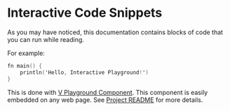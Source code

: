 # Interactive Code Snippets

As you may have noticed, this documentation contains blocks of code that you can run while reading.

For example:

```v play
fn main() {
    println('Hello, Interactive Playground!')
}
```

This is done with
[V Playground Component](https://github.com/vlang-foundation/playground-component).
This component is easily embedded on any web page.
See
[Project README](https://github.com/vlang-foundation/playground-component/blob/master/README.md)
for more details.
